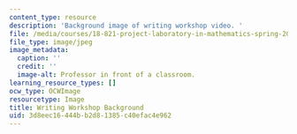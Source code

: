 ```yaml
---
content_type: resource
description: 'Background image of writing workshop video. '
file: /media/courses/18-821-project-laboratory-in-mathematics-spring-2013/3d8eec16444bb2d81385c40efac4e962_MIT18_821S13_wrtg_wksp_bg.jpg
file_type: image/jpeg
image_metadata:
  caption: ''
  credit: ''
  image-alt: Professor in front of a classroom.
learning_resource_types: []
ocw_type: OCWImage
resourcetype: Image
title: Writing Workshop Background
uid: 3d8eec16-444b-b2d8-1385-c40efac4e962
---
```

